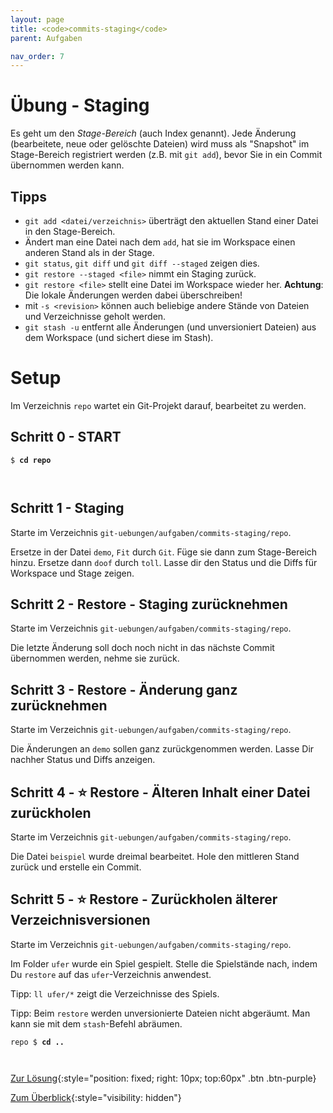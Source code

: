 ```yaml
---
layout: page
title: <code>commits-staging</code>
parent: Aufgaben

nav_order: 7
---
```

# Übung - Staging

Es geht um den *Stage-Bereich* (auch Index genannt).
Jede Änderung (bearbeitete, neue oder gelöschte Dateien) 
wird muss als "Snapshot" im Stage-Bereich registriert werden
(z.B. mit `git add`),
bevor Sie in ein Commit übernommen werden kann.

## Tipps

* `git add <datei/verzeichnis>` 
   überträgt den aktuellen Stand einer Datei in den Stage-Bereich.
*  Ändert man eine Datei nach dem `add`, hat sie
   im Workspace einen anderen Stand als in der Stage.
* `git status`, `git diff` und `git diff --staged` zeigen dies.
* `git restore --staged <file>` nimmt ein Staging zurück.
* `git restore <file>` stellt eine Datei im Workspace wieder her.
   **Achtung**: Die lokale Änderungen werden dabei überschreiben!
* mit `-s <revision>` können auch beliebige andere Stände von Dateien und Verzeichnisse
  geholt werden.
* `git stash -u` entfernt alle Änderungen (und unversioniert Dateien)
  aus dem Workspace (und sichert diese im Stash).
        
# Setup

Im Verzeichnis `repo` wartet ein Git-Projekt darauf,
bearbeitet zu werden. 


<h2>Schritt 0 - START <!-- UEB/Staging/0 --></h2>


<pre><code>$ <b>cd repo</b><br><br><br></code></pre>


<h2>Schritt 1 - Staging <!-- UEB/Staging/1 --></h2>

Starte im Verzeichnis `git-uebungen/aufgaben/commits-staging/repo`.

Ersetze in der Datei `demo`,
`Fit` durch `Git`.
Füge sie dann zum Stage-Bereich hinzu.
Ersetze dann `doof` durch `toll`.
Lasse dir den Status und die Diffs
für Workspace und Stage zeigen.

<h2>Schritt 2 - Restore - Staging zurücknehmen <!-- UEB/Staging/2 --></h2>

Starte im Verzeichnis `git-uebungen/aufgaben/commits-staging/repo`.

Die letzte Änderung soll doch noch nicht in das nächste Commit übernommen werden,
nehme sie zurück. 

<h2>Schritt 3 - Restore - Änderung ganz zurücknehmen <!-- UEB/Staging/3 --></h2>

Starte im Verzeichnis `git-uebungen/aufgaben/commits-staging/repo`.

Die Änderungen an `demo` sollen ganz zurückgenommen werden.
Lasse Dir nachher Status und Diffs anzeigen.

<h2>Schritt 4 - ⭐ Restore - Älteren Inhalt einer Datei zurückholen <!-- UEB/Staging/4 --></h2>

Starte im Verzeichnis `git-uebungen/aufgaben/commits-staging/repo`.

Die Datei `beispiel` wurde dreimal bearbeitet.
Hole den mittleren Stand zurück und erstelle ein Commit.

<h2>Schritt 5 - ⭐ Restore - Zurückholen älterer Verzeichnisversionen <!-- UEB/Staging/5 --></h2>

Starte im Verzeichnis `git-uebungen/aufgaben/commits-staging/repo`.

Im Folder `ufer` wurde ein Spiel gespielt.
Stelle die Spielstände nach, 
indem Du `restore` auf das `ufer`-Verzeichnis anwendest.

Tipp: `ll ufer/*` zeigt die Verzeichnisse des Spiels.

Tipp: Beim `restore` werden unversionierte Dateien nicht abgeräumt.
Man kann sie mit dem `stash`-Befehl abräumen.


<pre><code>repo $ <b>cd ..</b><br><br><br></code></pre>


[Zur Lösung](loesung-commits-staging.html){:style="position: fixed; right: 10px; top:60px" .btn .btn-purple}

[Zum Überblick](../../ueberblick.html){:style="visibility: hidden"}

